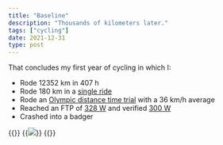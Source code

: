 ```yaml
---
title: "Baseline"
description: "Thousands of kilometers later."
tags: ["cycling"]
date: 2021-12-31
type: post
---
```

That concludes my first year of cycling in which I:

- Rode 12352 km in 407 h
- Rode 180 km in a [single ride](https://www.strava.com/activities/5532332583)
- Rode an [Olympic distance time trial](https://www.strava.com/activities/6218796328) with a 36 km/h average
- Reached an FTP of [328 W](https://www.strava.com/activities/6297184705) and verified [300 W](https://www.strava.com/activities/6270309724)
- Crashed into a badger

{{<escape>}}
  {{<image src="cycling/nuroad.jpg">}}
{{</escape>}}

